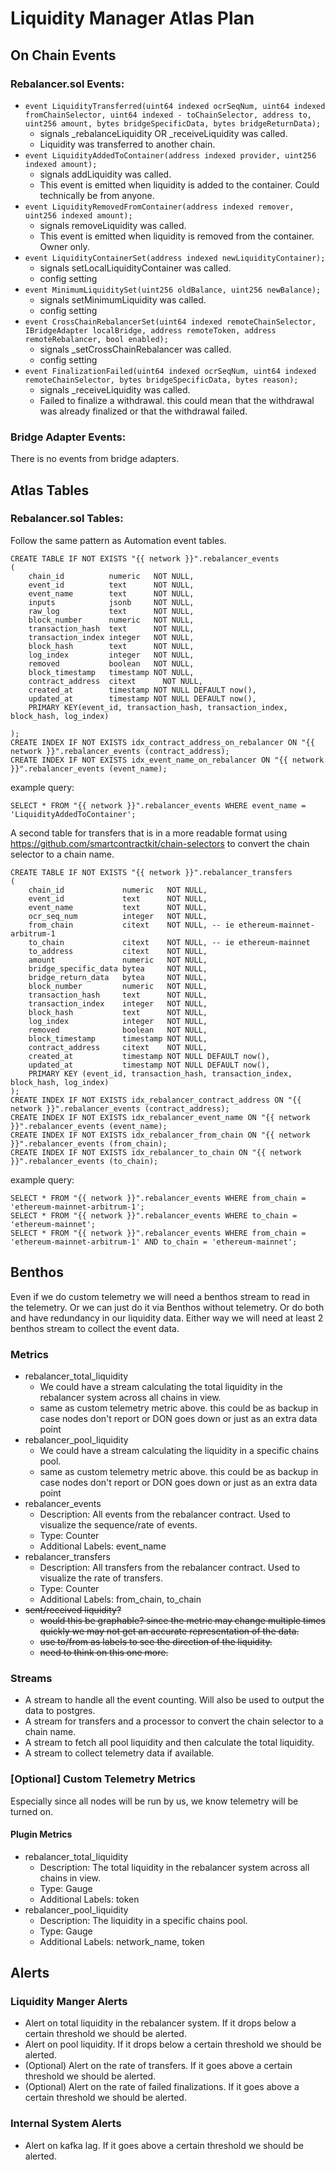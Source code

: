 # Liquidity Manager Atlas Plan

## On Chain Events

### Rebalancer.sol Events:
- `event LiquidityTransferred(uint64 indexed ocrSeqNum, uint64 indexed fromChainSelector, uint64 indexed - toChainSelector, address to, uint256 amount, bytes bridgeSpecificData, bytes bridgeReturnData);`
  - signals _rebalanceLiquidity OR _receiveLiquidity was called.
  - Liquidity was transferred to another chain.  
- `event LiquidityAddedToContainer(address indexed provider, uint256 indexed amount);`
  - signals addLiquidity was called. 
  - This event is emitted when liquidity is added to the container. Could technically be from anyone.
- `event LiquidityRemovedFromContainer(address indexed remover, uint256 indexed amount);`
  - signals removeLiquidity was called. 
  - This event is emitted when liquidity is removed from the container. Owner only.
- `event LiquidityContainerSet(address indexed newLiquidityContainer);`
  - signals setLocalLiquidityContainer was called.
  - config setting
- `event MinimumLiquiditySet(uint256 oldBalance, uint256 newBalance);`
  - signals setMinimumLiquidity was called.
  - config setting
- `event CrossChainRebalancerSet(uint64 indexed remoteChainSelector, IBridgeAdapter localBridge, address remoteToken, address remoteRebalancer, bool enabled);`
  - signals _setCrossChainRebalancer was called.
  - config setting
- `event FinalizationFailed(uint64 indexed ocrSeqNum, uint64 indexed remoteChainSelector, bytes bridgeSpecificData, bytes reason);`
  - signals _receiveLiquidity was called.
  - Failed to finalize a withdrawal. this could mean that the withdrawal was already finalized or that the withdrawal failed.


### Bridge Adapter Events:
There is no events from bridge adapters.

## Atlas Tables

### Rebalancer.sol Tables:

Follow the same pattern as Automation event tables.
```postgresql
CREATE TABLE IF NOT EXISTS "{{ network }}".rebalancer_events
(
    chain_id          numeric   NOT NULL,
    event_id          text      NOT NULL,
    event_name        text      NOT NULL,
    inputs            jsonb     NOT NULL,
    raw_log           text      NOT NULL,
    block_number      numeric   NOT NULL,
    transaction_hash  text      NOT NULL,
    transaction_index integer   NOT NULL,
    block_hash        text      NOT NULL,
    log_index         integer   NOT NULL,
    removed           boolean   NOT NULL,
    block_timestamp   timestamp NOT NULL,
    contract_address  citext      NOT NULL,
    created_at        timestamp NOT NULL DEFAULT now(),
    updated_at        timestamp NOT NULL DEFAULT now(),
    PRIMARY KEY(event_id, transaction_hash, transaction_index, block_hash, log_index)

);
CREATE INDEX IF NOT EXISTS idx_contract_address_on_rebalancer ON "{{ network }}".rebalancer_events (contract_address);
CREATE INDEX IF NOT EXISTS idx_event_name_on_rebalancer ON "{{ network }}".rebalancer_events (event_name);
```

example query:
```postgresql
SELECT * FROM "{{ network }}".rebalancer_events WHERE event_name = 'LiquidityAddedToContainer';
```

A second table for transfers that is in a more readable format using https://github.com/smartcontractkit/chain-selectors to convert the chain selector to a chain name.
```postgresql
CREATE TABLE IF NOT EXISTS "{{ network }}".rebalancer_transfers
(
    chain_id             numeric   NOT NULL,
    event_id             text      NOT NULL,
    event_name           text      NOT NULL,
    ocr_seq_num          integer   NOT NULL,
    from_chain           citext    NOT NULL, -- ie ethereum-mainnet-arbitrum-1
    to_chain             citext    NOT NULL, -- ie ethereum-mainnet
    to_address           citext    NOT NULL,
    amount               numeric   NOT NULL,
    bridge_specific_data bytea     NOT NULL,
    bridge_return_data   bytea     NOT NULL,
    block_number         numeric   NOT NULL,
    transaction_hash     text      NOT NULL,
    transaction_index    integer   NOT NULL,
    block_hash           text      NOT NULL,
    log_index            integer   NOT NULL,
    removed              boolean   NOT NULL,
    block_timestamp      timestamp NOT NULL,
    contract_address     citext    NOT NULL,
    created_at           timestamp NOT NULL DEFAULT now(),
    updated_at           timestamp NOT NULL DEFAULT now(),
    PRIMARY KEY (event_id, transaction_hash, transaction_index, block_hash, log_index)
);
CREATE INDEX IF NOT EXISTS idx_rebalancer_contract_address ON "{{ network }}".rebalancer_events (contract_address);
CREATE INDEX IF NOT EXISTS idx_rebalancer_event_name ON "{{ network }}".rebalancer_events (event_name);
CREATE INDEX IF NOT EXISTS idx_rebalancer_from_chain ON "{{ network }}".rebalancer_events (from_chain);
CREATE INDEX IF NOT EXISTS idx_rebalancer_to_chain ON "{{ network }}".rebalancer_events (to_chain);
```

example query:
```postgresql
SELECT * FROM "{{ network }}".rebalancer_events WHERE from_chain = 'ethereum-mainnet-arbitrum-1';
SELECT * FROM "{{ network }}".rebalancer_events WHERE to_chain = 'ethereum-mainnet';
SELECT * FROM "{{ network }}".rebalancer_events WHERE from_chain = 'ethereum-mainnet-arbitrum-1' AND to_chain = 'ethereum-mainnet';
```

## Benthos
Even if we do custom telemetry we will need a benthos stream to read in the telemetry. Or we can just do it via Benthos without telemetry. Or do both and have redundancy in our liquidity data. Either way we will need at least 2 benthos stream to collect the event data.

### Metrics
- rebalancer_total_liquidity
  - We could have a stream calculating the total liquidity in the rebalancer system across all chains in view.
  - same as custom telemetry metric above. this could be as backup in case nodes don't report or DON goes down or just as an extra data point
- rebalancer_pool_liquidity
  - We could have a stream calculating the liquidity in a specific chains pool.
  - same as custom telemetry metric above. this could be as backup in case nodes don't report or DON goes down or just as an extra data point
- rebalancer_events
  - Description: All events from the rebalancer contract. Used to visualize the sequence/rate of events.
  - Type: Counter
  - Additional Labels: event_name
- rebalancer_transfers
  - Description: All transfers from the rebalancer contract. Used to visualize the rate of transfers.
  - Type: Counter
  - Additional Labels: from_chain, to_chain
- ~~sent/received liquidity?~~
  - ~~would this be graphable? since the metric may change multiple times quickly we may not get an accurate representation of the data.~~
  - ~~use to/from as labels to see the direction of the liquidity.~~
  - ~~need to think on this one more.~~

### Streams
- A stream to handle all the event counting. Will also be used to output the data to postgres.
- A stream for transfers and a processor to convert the chain selector to a chain name.
- A stream to fetch all pool liquidity and then calculate the total liquidity.
- A stream to collect telemetry data if available.

### [Optional] Custom Telemetry Metrics
Especially since all nodes will be run by us, we know telemetry will be turned on.

#### Plugin Metrics
- rebalancer_total_liquidity
  - Description: The total liquidity in the rebalancer system across all chains in view.
  - Type: Gauge
  - Additional Labels: token
- rebalancer_pool_liquidity
  - Description: The liquidity in a specific chains pool.
  - Type: Gauge
  - Additional Labels: network_name, token

## Alerts

### Liquidity Manger Alerts
- Alert on total liquidity in the rebalancer system. If it drops below a certain threshold we should be alerted.
- Alert on pool liquidity. If it drops below a certain threshold we should be alerted.
- (Optional) Alert on the rate of transfers. If it goes above a certain threshold we should be alerted.
- (Optional) Alert on the rate of failed finalizations. If it goes above a certain threshold we should be alerted.

### Internal System Alerts
- Alert on kafka lag. If it goes above a certain threshold we should be alerted.
